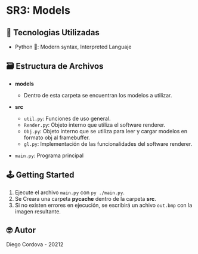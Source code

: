 # SR3: Models

## 📡 Tecnologias Utilizadas
- Python 🐍: Modern syntax, Interpreted Languaje

## 🗃️ Estructura de Archivos

- **models**
  - Dentro de esta carpeta se encuentran los modelos a utilizar.
  
- **src**
  - `util.py`: Funciones de uso general.
  - `Render.py`: Objeto interno que utiliza el software renderer.
  - `Obj.py`: Objeto interno que se utiliza para leer y cargar modelos en formato obj al framebuffer.
  - `gl.py`: Implementación de las funcionalidades del software renderer.
  
- `main.py`: Programa principal

## 🕹️ Getting Started

1. Ejecute el archivo `main.py` con `py ./main.py`.
2. Se Creara una carpeta **__pycache__** dentro de la carpeta **src**.
3. Si no existen errores en ejecución, se escribirá un achivo `out.bmp` con la imagen resultante.  

## 🤓 Autor

Diego Cordova - 20212
